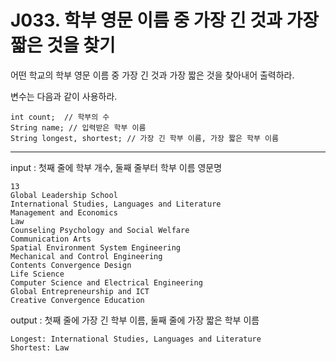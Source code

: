 # J033. 학부 영문 이름 중 가장 긴 것과 가장 짧은 것을 찾기
어떤 학교의 학부 영문 이름 중 가장 긴 것과 가장 짧은 것을 찾아내어 출력하라.

변수는 다음과 같이 사용하라.
```
int count;  // 학부의 수
String name; // 입력받은 학부 이름
String longest, shortest; // 가장 긴 학부 이름, 가장 짧은 학부 이름
```

---

input : 첫째 줄에 학부 개수, 둘째 줄부터 학부 이름 영문명
```
13
Global Leadership School
International Studies, Languages and Literature
Management and Economics
Law
Counseling Psychology and Social Welfare
Communication Arts
Spatial Environment System Engineering
Mechanical and Control Engineering
Contents Convergence Design
Life Science
Computer Science and Electrical Engineering
Global Entrepreneurship and ICT
Creative Convergence Education
```

output : 첫째 줄에 가장 긴 학부 이름, 둘째 줄에 가장 짧은 학부 이름
```
Longest: International Studies, Languages and Literature
Shortest: Law
```
